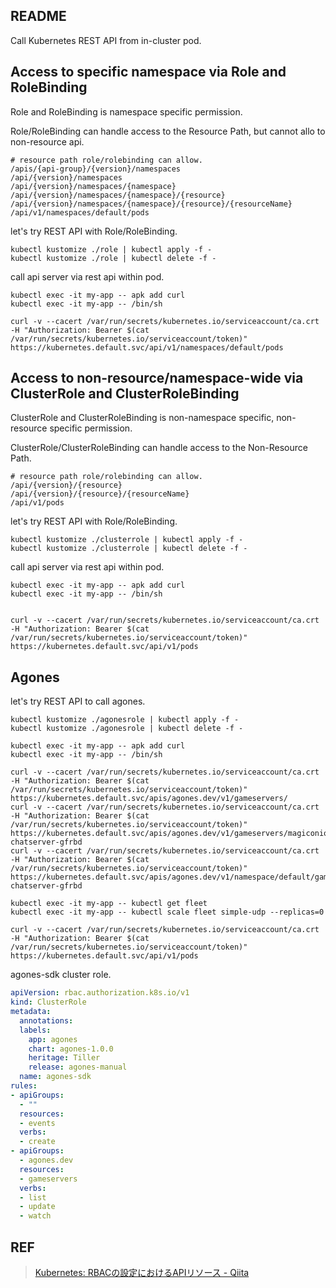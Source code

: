## README

Call Kubernetes REST API from in-cluster pod.

## Access to specific namespace via Role and RoleBinding

Role and RoleBinding is namespace specific permission.

Role/RoleBinding can handle access to the Resource Path, but cannot allo to non-resource api.

```
# resource path role/rolebinding can allow.
/apis/{api-group}/{version}/namespaces
/api/{version}/namespaces
/api/{version}/namespaces/{namespace}
/api/{version}/namespaces/{namespace}/{resource}
/api/{version}/namespaces/{namespace}/{resource}/{resourceName}
/api/v1/namespaces/default/pods
```

let's try REST API with Role/RoleBinding.

```
kubectl kustomize ./role | kubectl apply -f -
kubectl kustomize ./role | kubectl delete -f -
```

call api server via rest api within pod.

```
kubectl exec -it my-app -- apk add curl
kubectl exec -it my-app -- /bin/sh

curl -v --cacert /var/run/secrets/kubernetes.io/serviceaccount/ca.crt -H "Authorization: Bearer $(cat /var/run/secrets/kubernetes.io/serviceaccount/token)" https://kubernetes.default.svc/api/v1/namespaces/default/pods
```

## Access to non-resource/namespace-wide via ClusterRole and ClusterRoleBinding

ClusterRole and ClusterRoleBinding is non-namespace specific, non-resource specific permission.

ClusterRole/ClusterRoleBinding can handle access to the Non-Resource Path.

```
# resource path role/rolebinding can allow.
/api/{version}/{resource}
/api/{version}/{resource}/{resourceName}
/api/v1/pods
```

let's try REST API with Role/RoleBinding.

```
kubectl kustomize ./clusterrole | kubectl apply -f -
kubectl kustomize ./clusterrole | kubectl delete -f -
```

call api server via rest api within pod.

```
kubectl exec -it my-app -- apk add curl
kubectl exec -it my-app -- /bin/sh


curl -v --cacert /var/run/secrets/kubernetes.io/serviceaccount/ca.crt -H "Authorization: Bearer $(cat /var/run/secrets/kubernetes.io/serviceaccount/token)" https://kubernetes.default.svc/api/v1/pods
```

## Agones

let's try REST API to call agones.

```
kubectl kustomize ./agonesrole | kubectl apply -f -
kubectl kustomize ./agonesrole | kubectl delete -f -
```

```
kubectl exec -it my-app -- apk add curl
kubectl exec -it my-app -- /bin/sh

curl -v --cacert /var/run/secrets/kubernetes.io/serviceaccount/ca.crt -H "Authorization: Bearer $(cat /var/run/secrets/kubernetes.io/serviceaccount/token)" https://kubernetes.default.svc/apis/agones.dev/v1/gameservers/
curl -v --cacert /var/run/secrets/kubernetes.io/serviceaccount/ca.crt -H "Authorization: Bearer $(cat /var/run/secrets/kubernetes.io/serviceaccount/token)" https://kubernetes.default.svc/apis/agones.dev/v1/gameservers/magiconion-chatserver-gfrbd
curl -v --cacert /var/run/secrets/kubernetes.io/serviceaccount/ca.crt -H "Authorization: Bearer $(cat /var/run/secrets/kubernetes.io/serviceaccount/token)" https://kubernetes.default.svc/apis/agones.dev/v1/namespace/default/gameservers/magiconion-chatserver-gfrbd
```


```
kubectl exec -it my-app -- kubectl get fleet
kubectl exec -it my-app -- kubectl scale fleet simple-udp --replicas=0
```


```
curl -v --cacert /var/run/secrets/kubernetes.io/serviceaccount/ca.crt -H "Authorization: Bearer $(cat /var/run/secrets/kubernetes.io/serviceaccount/token)" https://kubernetes.default.svc/api/v1/pods
```

agones-sdk cluster role.

```yaml
apiVersion: rbac.authorization.k8s.io/v1
kind: ClusterRole
metadata:
  annotations:
  labels:
    app: agones
    chart: agones-1.0.0
    heritage: Tiller
    release: agones-manual
  name: agones-sdk
rules:
- apiGroups:
  - ""
  resources:
  - events
  verbs:
  - create
- apiGroups:
  - agones.dev
  resources:
  - gameservers
  verbs:
  - list
  - update
  - watch
```

## REF

> [Kubernetes: RBACの設定におけるAPIリソース \- Qiita](https://qiita.com/tkusumi/items/300c566a74b6b64e7e89)
